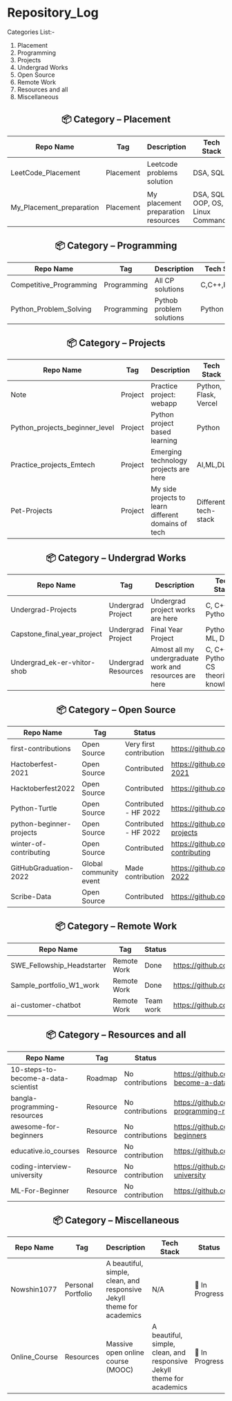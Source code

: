 # Repository_Log

Categories List:-
1) Placement
2) Programming
3) Projects
4) Undergrad Works
5) Open Source
6) Remote Work
7) Resources and all
8) Miscellaneous


<h2 align="center">📦 Category – Placement</h2> 

| Repo Name | Tag | Description | Tech Stack | Status | Link |
| --- | --- | --- | --- | --- | --- |
| LeetCode_Placement | Placement | Leetcode problems solution | DSA, SQL | 🟢 Working On | https://github.com/Nowshin1077/LeetCode_Placement |
| My_Placement_preparation | Placement | My placement preparation resources | DSA, SQL, OOP, OS, Linux Commands | 🟢 Working On | https://github.com/Nowshin1077/My_Placement_preparation |

<h2 align="center">📦 Category – Programming</h2> 

| Repo Name | Tag | Description | Tech Stack | Status | Link |
| --- | --- | --- | --- | --- | --- |
| Competitive_Programming | Programming | All CP solutions | C,C++,Python | 🧪 In Progress | https://github.com/Nowshin1077/Competitive_Programming |
| Python_Problem_Solving | Programming | Pythob problem solutions | Python | 🧪 In Progress | https://github.com/Nowshin1077/Python_Problem_Solving |

<h2 align="center">📦 Category –  Projects</h2> 

| Repo Name | Tag | Description | Tech Stack | Status | Link |
| --- | --- | --- | --- | --- | --- |
| Note | Project | Practice project: webapp | Python, Flask, Vercel | 	✅ Done | https://github.com/Nowshin1077/Note |
| Python_projects_beginner_level | Project | Python project based learning | Python |	✅ Done | https://github.com/Nowshin1077/Python_projects_beginner_level |
| Practice_projects_Emtech | Project | Emerging technology projects are here | AI,ML,DL | 🟢 Working On | https://github.com/Nowshin1077/Practice_projects_Emtech |
| Pet-Projects | Project | My side projects to learn different domains of tech | Different tech-stack | 🧪 In Progress | https://github.com/Nowshin1077/Pet-Projects |

<h2 align="center">📦 Category –  Undergrad Works</h2> 

| Repo Name | Tag | Description | Tech Stack | Status | Link |
| --- | --- | --- | --- | --- | --- |
| Undergrad-Projects | Undergrad Project | Undergrad project works are here | C, C++, Python | ✅ Done | https://github.com/Nowshin1077/Undergrad-Projects |
| Capstone_final_year_project | Undergrad Project | Final Year Project | Python, ML, DL |	✅ Done | https://github.com/Nowshin1077/Capstone_final_year_project |
| Undergrad_ek-er-vhitor-shob | Undergrad Resources | Almost all my undergraduate work and resources are here | C, C++, Python, CS theoritical knowledge | ✅ Done | https://github.com/Nowshin1077/Undergrad_ek-er-vhitor-shob |



<h2 align="center">📦 Category – Open Source </h2> 

| Repo Name | Tag | Status | Link |
| --- | --- | --- | --- |
| first-contributions | Open Source | Very first contribution | https://github.com/Nowshin1077/first-contributions | 
| Hactoberfest-2021 | Open Source | Contributed | https://github.com/Nowshin1077/Hactoberfest-2021 | 
| Hacktoberfest2022 | Open Source | Contributed | https://github.com/Nowshin1077/Hacktoberfest2022 | 
| Python-Turtle | Open Source | Contributed - HF 2022 | https://github.com/Nowshin1077/Python-Turtle | 
| python-beginner-projects | Open Source | Contributed - HF 2022 | https://github.com/Nowshin1077/python-beginner-projects | 
| winter-of-contributing | Open Source | Contributed | https://github.com/Nowshin1077/winter-of-contributing | 
| GitHubGraduation-2022 | Global community event| Made contribution | https://github.com/Nowshin1077/GitHubGraduation-2022 | 
| Scribe-Data | Open Source | Contributed | https://github.com/Nowshin1077/Scribe-Data | 


<h2 align="center">📦 Category – Remote Work</h2> 

| Repo Name | Tag | Status | Link |
| --- | --- | --- | --- |
| SWE_Fellowship_Headstarter| Remote Work | Done | https://github.com/Nowshin1077/SWE_Fellowship_Headstarter | 
| Sample_portfolio_W1_work| Remote Work | Done | https://github.com/Nowshin1077/Sample_portfolio_W1_work | 
| ai-customer-chatbot| Remote Work | Team work | https://github.com/Nowshin1077/ai-customer-chatbot | 



<h2 align="center">📦 Category – Resources and all</h2> 

| Repo Name | Tag | Status | Link |
| --- | --- | --- | --- |
| 10-steps-to-become-a-data-scientist  | Roadmap | No contributions | https://github.com/Nowshin1077/10-steps-to-become-a-data-scientist | 
| bangla-programming-resources | Resource | No contributions | https://github.com/Nowshin1077/bangla-programming-resources | 
| awesome-for-beginners | Resource | No contributions | https://github.com/Nowshin1077/awesome-for-beginners | 
| educative.io_courses | Resource | No contribution | https://github.com/Nowshin1077/educative.io_courses | 
| coding-interview-university | Resource | No contribution | https://github.com/Nowshin1077/coding-interview-university | 
| ML-For-Beginner| Resource | No contribution | https://github.com/Nowshin1077/ML-For-Beginners | 




<h2 align="center">📦 Category – Miscellaneous</h2> 

| Repo Name | Tag | Description | Tech Stack | Status | Link |
| --- | --- | --- | --- | --- | --- |
| Nowshin1077 | Personal Portfolio | A beautiful, simple, clean, and responsive Jekyll theme for academics  | N/A | 🧪 In Progress | https://github.com/Nowshin1077/nowshin1077.github.io | 
| Online_Course | Resources | Massive open online course (MOOC) | A beautiful, simple, clean, and responsive Jekyll theme for academics  | 🧪 In Progress | https://github.com/Nowshin1077/Online_Course | 












